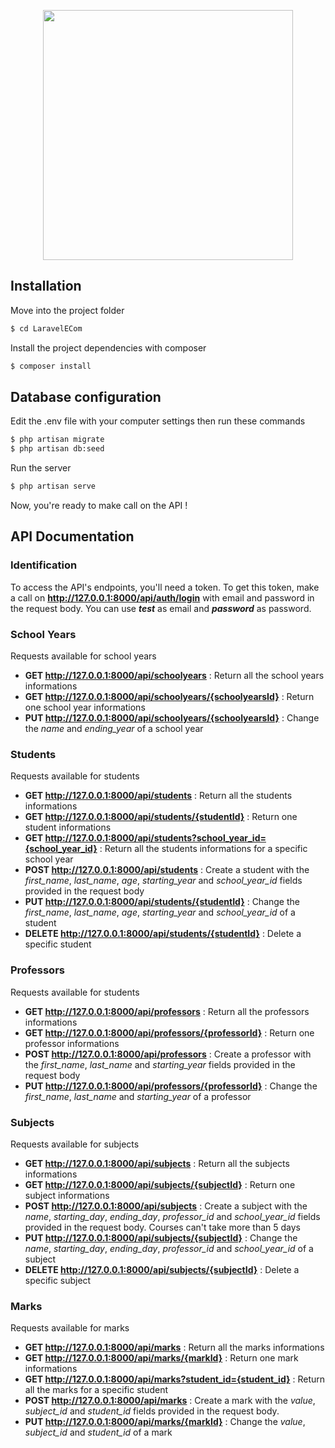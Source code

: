 <p align="center"><a href="https://laravel.com" target="_blank"><img src="https://raw.githubusercontent.com/laravel/art/master/logo-lockup/5%20SVG/2%20CMYK/1%20Full%20Color/laravel-logolockup-cmyk-red.svg" width="400"></a></p>


## Installation

Move into the project folder
```bash
$ cd LaravelECom
```
Install the project dependencies with composer
```bash
$ composer install
```

## Database configuration

Edit the .env file with your computer settings then run these commands
```bash
$ php artisan migrate
$ php artisan db:seed
```
Run the server
```bash
$ php artisan serve
```
Now, you're ready to make call on the API !

## API Documentation

### Identification

To access the API's endpoints, you'll need a token.
To get this token, make a call on **http://127.0.0.1:8000/api/auth/login** with email and password in the request body.
You can use ***test*** as email and ***password*** as password.

### School Years

Requests available for school years
- **GET http://127.0.0.1:8000/api/schoolyears** : Return all the school years informations
- **GET http://127.0.0.1:8000/api/schoolyears/{schoolyearsId}** : Return one school year informations
- **PUT http://127.0.0.1:8000/api/schoolyears/{schoolyearsId}** : Change the *name* and *ending_year* of a school year

### Students

Requests available for students
- **GET http://127.0.0.1:8000/api/students** : Return all the students informations
- **GET http://127.0.0.1:8000/api/students/{studentId}** : Return one student informations
- **GET http://127.0.0.1:8000/api/students?school_year_id={school_year_id}** : Return all the students informations for a specific school year
- **POST http://127.0.0.1:8000/api/students** : Create a student with the *first_name*, *last_name*, *age*, *starting_year* and *school_year_id* fields provided in the request body
- **PUT http://127.0.0.1:8000/api/students/{studentId}** : Change the *first_name*, *last_name*, *age*, *starting_year* and *school_year_id* of a student
- **DELETE http://127.0.0.1:8000/api/students/{studentId}** : Delete a specific student

### Professors

Requests available for students
- **GET http://127.0.0.1:8000/api/professors** : Return all the professors informations
- **GET http://127.0.0.1:8000/api/professors/{professorId}** : Return one professor informations
- **POST http://127.0.0.1:8000/api/professors** : Create a professor with the *first_name*, *last_name* and *starting_year* fields provided in the request body
- **PUT http://127.0.0.1:8000/api/professors/{professorId}** : Change the *first_name*, *last_name* and *starting_year* of a professor

### Subjects

Requests available for subjects
- **GET http://127.0.0.1:8000/api/subjects** : Return all the subjects informations
- **GET http://127.0.0.1:8000/api/subjects/{subjectId}** : Return one subject informations
- **POST http://127.0.0.1:8000/api/subjects** : Create a subject with the *name*, *starting_day*, *ending_day*, *professor_id* and *school_year_id* fields provided in the request body. Courses can't take more than 5 days
- **PUT http://127.0.0.1:8000/api/subjects/{subjectId}** : Change the *name*, *starting_day*, *ending_day*, *professor_id* and *school_year_id* of a subject
- **DELETE http://127.0.0.1:8000/api/subjects/{subjectId}** : Delete a specific subject

### Marks

Requests available for marks
- **GET http://127.0.0.1:8000/api/marks** : Return all the marks informations
- **GET http://127.0.0.1:8000/api/marks/{markId}** : Return one mark informations
- **GET http://127.0.0.1:8000/api/marks?student_id={student_id}** : Return all the marks for a specific student
- **POST http://127.0.0.1:8000/api/marks** : Create a mark with the *value*, *subject_id* and *student_id* fields provided in the request body.
- **PUT http://127.0.0.1:8000/api/marks/{markId}** : Change the *value*, *subject_id* and *student_id* of a mark
